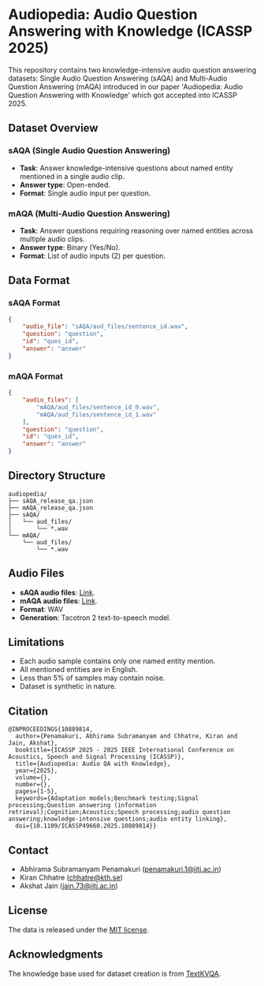 # Audiopedia: Audio Question Answering with Knowledge (ICASSP 2025)

This repository contains two knowledge-intensive audio question answering datasets: Single Audio Question Answering (sAQA) and Multi-Audio Question Answering (mAQA) introduced in our paper 'Audiopedia: Audio Question Answering with Knowledge' which got accepted into ICASSP 2025.

## Dataset Overview

### sAQA (Single Audio Question Answering)
- **Task**: Answer knowledge-intensive questions about named entity mentioned in a single audio clip.
- **Answer type**: Open-ended.
- **Format**: Single audio input per question.

### mAQA (Multi-Audio Question Answering)
- **Task**: Answer questions requiring reasoning over named entities across multiple audio clips.
- **Answer type**: Binary (Yes/No).
- **Format**: List of audio inputs (2) per question.

## Data Format

### sAQA Format
```json
{
    "audio_file": "sAQA/aud_files/sentence_id.wav",
    "question": "question",
    "id": "ques_id",
    "answer": "answer"
}
```

### mAQA Format
```json
{
    "audio_files": [
        "mAQA/aud_files/sentence_id_0.wav",
        "mAQA/aud_files/sentence_id_1.wav"
    ],
    "question": "question",
    "id": "ques_id",
    "answer": "answer"
}
```

## Directory Structure
```
audiopedia/
├── sAQA_release_qa.json
├── mAQA_release_qa.json
├── sAQA/
│   └── aud_files/
│       └── *.wav
└── mAQA/
    └── aud_files/
        └── *.wav

```


## Audio Files
- **sAQA audio files**: [<u>Link</u>](https://drive.google.com/file/d/1Oz_c0acc7wr7ljK6UVskSyFaPcE3ltIn/view?usp=share_link).
- **mAQA audio files**: [<u>Link</u>](https://drive.google.com/file/d/1BVl1PpuTg36GsmrAEW_nYqNAMSZJKksP/view?usp=share_link).
- **Format**: WAV
- **Generation**: Tacotron 2 text-to-speech model.


## Limitations
- Each audio sample contains only one named entity mention.
- All mentioned entities are in English.
- Less than 5% of samples may contain noise.
- Dataset is synthetic in nature.

## Citation
```
@INPROCEEDINGS{10889814,
  author={Penamakuri, Abhirama Subramanyam and Chhatre, Kiran and Jain, Akshat},
  booktitle={ICASSP 2025 - 2025 IEEE International Conference on Acoustics, Speech and Signal Processing (ICASSP)}, 
  title={Audiopedia: Audio QA with Knowledge}, 
  year={2025},
  volume={},
  number={},
  pages={1-5},
  keywords={Adaptation models;Benchmark testing;Signal processing;Question answering (information retrieval);Cognition;Acoustics;Speech processing;audio question answering;knowledge-intensive questions;audio entity linking},
  doi={10.1109/ICASSP49660.2025.10889814}}

```

## Contact
- Abhirama Subramanyam Penamakuri (penamakuri.1@iitj.ac.in)
- Kiran Chhatre (chhatre@kth.se)
- Akshat Jain (jain.73@iitj.ac.in)

## License
The data is released under the [MIT license](https://github.com/Abhiram4572/Audiopedia/blob/main/LICENSE).

## Acknowledgments
The knowledge base used for dataset creation is from [TextKVQA](https://textkvqa.github.io).
